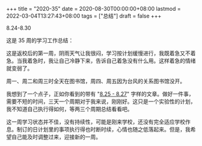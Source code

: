 +++
title = "2020-35"
date = 2020-08-30T00:00:00+08:00
lastmod = 2022-03-04T13:27:43+08:00
tags = ["总结"]
draft = false
+++

8.24-8.30

这是 35 周的学习工作总结：

这是返校后的第一周，阴雨天气让我很闷，学习按计划缓慢进行，我既着急又不着急。当我着急时，我让自己冷静下来，告诉自己着急没有什么用。这样着急的情绪就变弱了。

周一、周二和周三时全天在图书馆，周四、周五因为台风的关系图书馆没开。

我想到了一个点子，正如你看到的带有
"[8.25 - 8.27](https://www.yidajiabei.xyz/posts/8.25-8.27-how-to-process-information/)"
字样的文章。做好一件事，需要不短的时间，三天一个周期对于我来说，刚刚好。这只是一个实验性的计划，我不知道自己执行得如何，等两三个周期总结看看吧。

这一周学习状态并不佳，没有持续性，可能是刚来学校，还没有完全适应学校作息。制订的日计划里的事项执行得也时断时续，心情也随之低落起来。但是，我希望自己能及时调整过来，迎接新的一周。